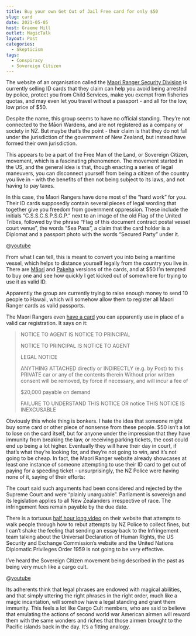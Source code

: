 ```yaml
---
title: Buy your own Get Out of Jail Free card for only $50
slug: card
date: 2021-05-05
host: Graeme Hill
outlet: MagicTalk
layout: Post
categories:
  - Skepticism
tags:
  - Conspiracy
  - Sovereign Citizen
---
```


The website of an organisation called the [Maori Ranger Security Division](https://www.maorirangersecuritydivision.com/) is currently selling ID cards that they claim can help you avoid being arrested by police, protect you from Child Services, make you exempt from fisheries quotas, and may even let you travel without a passport - and all for the low, low price of $50.

<!-- more -->

Despite the name, this group seems to have no official standing. They’re not connected to the Māori Wardens, and are not registered as a company or society in NZ. But maybe that’s the point - their claim is that they do not fall under the jurisdiction of the government of New Zealand, but instead have formed their own jurisdiction.

This appears to be a part of the Free Man of the Land, or Sovereign Citizen, movement, which is a fascinating phenomenon. The movement started in the US, and the general idea is that, though enacting a series of legal maneuvers, you can disconnect yourself from being a citizen of the country you live in - with the benefits of then not being subject to its laws, and not having to pay taxes.

In this case, the Maori Rangers have done most of the “hard work” for you. Their ID cards supposedly contain several pieces of legal wording that together give you freedom from government oppression. These include the initials “C.S.S.C.S.P.S.G.P.” next to an image of the old Flag of the United Tribes, followed by the phrase “Flag of this document contract postal vessel court venue”, the words “Sea Pass”, a claim that the card holder is a Diplomat and a passport photo with the words “Secured Party” under it.

@[youtube](https://youtu.be/xKVORrcmz5E?t=95)

From what I can tell, this is meant to convert you into being a maritime vessel, which helps to distance yourself legally from the country you live in. There are [Māori](https://www.maorirangersecuritydivision.com/purchase-a-card) and [Pakeha](https://www.maorirangersecuritydivision.com/pakeha-card-options) versions of the cards, and at $50 I’m tempted to buy one and see how quickly I get kicked out of somewhere for trying to use it as valid ID.

Apparently the group are currently trying to raise enough money to send 10 people to Hawaii, which will somehow allow them to register all Maori Ranger cards as valid passports.

The Maori Rangers even [have a card](https://www.maorirangersecuritydivision.com/car-plates) you can apparently use in place of a valid car registration. It says on it:

> NOTICE TO AGENT IS NOTICE TO PRINCIPAL
>
> NOTICE TO PRINCIPAL IS NOTICE TO AGENT
>
> LEGAL NOTICE
>
> ANYTHING ATTACHED directly or INDIRECTLY (e.g. by Post) to this PRIVATE car or any of the contents therein Without prior written consent will be removed, by force if necessary, and will incur a fee of
>
> $20,000 payable on demand
>
> FAILURE TO UNDERSTAND THIS NOTICE OR notice THIS NOTICE IS INEXCUSABLE

Obviously this whole thing is bonkers. I hate the idea that someone might buy some card or other piece of nonsense from these people. $50 isn’t a lot to lose on the card itself, but for anyone under the impression that they have immunity from breaking the law, or receiving parking tickets, the cost could end up being a lot higher. Eventually they will have their day in court, if that’s what they’re looking for, and they’re not going to win, and it’s not going to be cheap. In fact, the Maori Ranger website already showcases at least one instance of someone attempting to use their ID card to get out of paying for a speeding ticket - unsurprisingly, the NZ Police were having none of it, saying of their efforts:

The court said such arguments had been considered and rejected by the Supreme Court and were “plainly unarguable”. Parliament is sovereign and its legislation applies to all New Zealanders irrespective of race. The infringement fees remain payable by the due date.

There is a tortuous [half hour long video](https://youtu.be/hjVyRroQ5Yw) on their website that attempts to walk people through how to rebut attempts by NZ Police to collect fines, but I can’t shake the feeling that sending an essay back to the Infringement team talking about the Universal Declaration of Human Rights, the US Security and Exchange Commission’s website and the United Nations Diplomatic Privileges Order 1959 is not going to be very effective.

I’ve heard the Sovereign Citizen movement being described in the past as being very much like a cargo cult.

@[youtube](https://youtu.be/_kwvvHCIhBo?t=8)

Its adherents think that legal phrases are endowed with magical abilities, and that simply uttering the right phrases in the right order, much like a magic incantation, will somehow have a legal standing and grant them immunity. This feels a lot like Cargo Cult members, who are said to believe that emulating the actions of second world war American airmen will reward them with the same wonders and riches that those airmen brought to the Pacific islands back in the day. It’s a fitting analogy.
